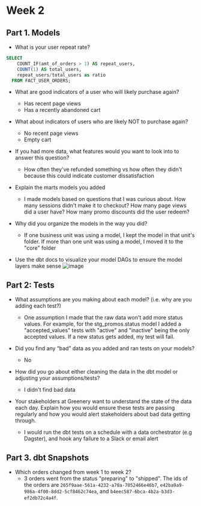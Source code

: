 # Week 2

## Part 1. Models

- What is your user repeat rate?

``` sql
SELECT
    COUNT_IF(amt_of_orders > 1) AS repeat_users,
    COUNT(1) AS total_users,
    repeat_users/total_users as ratio
  FROM FACT_USER_ORDERS;
```

- What are good indicators of a user who will likely purchase again?
  - Has recent page views
  - Has a recently abandoned cart
- What about indicators of users who are likely NOT to purchase again?
  - No recent page views
  - Empty cart
- If you had more data, what features would you want to look into to answer this question?
  - How often they've refunded something vs how often they didn't because this could indicate customer dissatisfaction

- Explain the marts models you added
  - I made models based on questions that I was curious about. How many sessions didn't make it to checkout? How many page views did a user have? How many promo discounts did the user redeem?
- Why did you organize the models in the way you did?
  - If one business unit was using a model, I kept the model in that unit's folder. If more than one unit was using a model, I moved it to the "core" folder

- Use the dbt docs to visualize your model DAGs to ensure the model layers make sense
![image](https://user-images.githubusercontent.com/40395627/213938084-26830a20-0444-45e6-977d-268b934394b0.png)

## Part 2: Tests

- What assumptions are you making about each model? (i.e. why are you adding each test?)
  - One assumption I made that the raw data won't add more status values. For example, for the stg_promos.status model I added a "accepted_values" tests with "active" and "inactive" being the only accepted values. If a new status gets added, my test will fail.

- Did you find any “bad” data as you added and ran tests on your models?
  - No

- How did you go about either cleaning the data in the dbt model or adjusting your assumptions/tests?
  - I didn't find bad data

- Your stakeholders at Greenery want to understand the state of the data each day. Explain how you would ensure these tests are passing regularly and how you would alert stakeholders about bad data getting through.
  - I would run the dbt tests on a schedule with a data orchestrator (e.g Dagster), and hook any failure to a Slack or email alert

## Part 3. dbt Snapshots

- Which orders changed from week 1 to week 2?
  - 3 orders went from the status "preparing" to "shipped". The ids of the orders are `265f9aae-561a-4232-a78a-7052466e46b7`, `e42ba9a9-986a-4f00-8dd2-5cf8462c74ea`, and `b4eec587-6bca-4b2a-b3d3-ef2db72c4a4f`.
